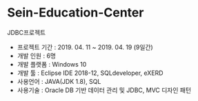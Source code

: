 # Sein-Education-Center
JDBC프로젝트
- 프로젝트 기간 : 2019. 04. 11 ~ 2019. 04. 19 (9일간)
- 개발 인원 : 6명
- 개발 플랫폼 : Windows 10
- 개발 툴 : Eclipse IDE 2018-12, SQLdeveloper, eXERD
- 사용언어 : JAVA(JDK 1.8), SQL
- 사용기술 : Oracle DB 기반 데이터 관리 및 JDBC, MVC 디자인 패턴
